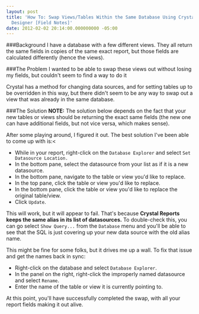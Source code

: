 ```yaml
---
layout: post
title: 'How To: Swap Views/Tables Within the Same Database Using Crystal Reports 2008
  Designer [Field Notes]'
date: 2012-02-02 20:14:00.000000000 -05:00
---
```

###Background
I have a database with a few different views. They all return the same fields in copies of the same exact report, but those fields are calculated differently (hence the views).

###The Problem
I wanted to be able to swap these views out without losing my fields, but couldn't seem to find a way to do it

Crystal has a method for changing data sources, and for setting tables up to be overridden in this way, but there didn't seem to be any way to swap out a view that was already in the same database.

###The Solution
**NOTE:** The solution below depends on the fact that your new tables or views should be returning the exact same fields (the new one can have additional fields, but not vice versa, which makes sense).

After some playing around, I figured it out. The best solution I've been able to come up with is:<

* While in your report, right-click on the `Database Explorer` and select `Set Datasource Location.`
* In the bottom pane, select the datasource from your list as if it is a new datasource.
* In the bottom pane, navigate to the table or view you'd like to replace.
* In the top pane, click the table or view you'd like to replace.
* In the bottom pane, click the table or view you'd like to replace the original table/view.
* Click `Update`.

This will work, but it will appear to fail. That's because **Crystal Reports keeps the same alias in its list of datasources.** To double-check this, you can go select `Show Query...` from the `Database` menu and you'll be able to see that the SQL is just covering up your new data source with the old alias name.

This might be fine for some folks, but it drives me up a wall. To fix that issue and get the names back in sync:

* Right-click on the database and select `Database Explorer`.
* In the panel on the right, right-click the improperly named datasource and select `Rename`.
* Enter the name of the table or view it is currently pointing to.

At this point, you'll have successfully completed the swap, with all your report fields making it out alive.
